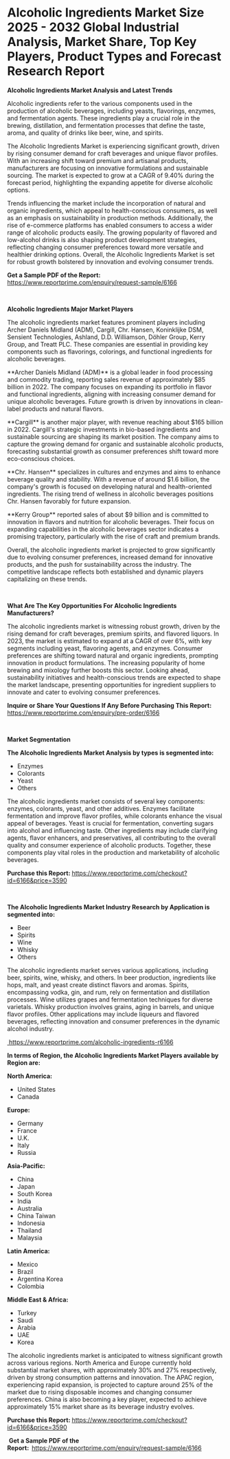 <p><h1>Alcoholic Ingredients Market Size 2025 - 2032 Global Industrial Analysis, Market Share, Top Key Players, Product Types and Forecast Research Report</h1></p><p><strong>Alcoholic Ingredients Market Analysis and Latest Trends</strong></p>
<p><p>Alcoholic ingredients refer to the various components used in the production of alcoholic beverages, including yeasts, flavorings, enzymes, and fermentation agents. These ingredients play a crucial role in the brewing, distillation, and fermentation processes that define the taste, aroma, and quality of drinks like beer, wine, and spirits.</p><p>The Alcoholic Ingredients Market is experiencing significant growth, driven by rising consumer demand for craft beverages and unique flavor profiles. With an increasing shift toward premium and artisanal products, manufacturers are focusing on innovative formulations and sustainable sourcing. The market is expected to grow at a CAGR of 9.40% during the forecast period, highlighting the expanding appetite for diverse alcoholic options.</p><p>Trends influencing the market include the incorporation of natural and organic ingredients, which appeal to health-conscious consumers, as well as an emphasis on sustainability in production methods. Additionally, the rise of e-commerce platforms has enabled consumers to access a wider range of alcoholic products easily. The growing popularity of flavored and low-alcohol drinks is also shaping product development strategies, reflecting changing consumer preferences toward more versatile and healthier drinking options. Overall, the Alcoholic Ingredients Market is set for robust growth bolstered by innovation and evolving consumer trends.</p></p>
<p><strong>Get a Sample PDF of the Report:&nbsp;</strong> <a href="https://www.reportprime.com/enquiry/request-sample/6166?utm_campaign=4440&utm_medium=2&utm_source=Github&utm_content=ia&utm_term=14052025&utm_id=alcoholic-ingredients">https://www.reportprime.com/enquiry/request-sample/6166</a></p>
<p>&nbsp;</p>
<p><strong>Alcoholic Ingredients Major Market Players</strong></p>
<p><p>The alcoholic ingredients market features prominent players including Archer Daniels Midland (ADM), Cargill, Chr. Hansen, Koninklijke DSM, Sensient Technologies, Ashland, D.D. Williamson, Döhler Group, Kerry Group, and Treatt PLC. These companies are essential in providing key components such as flavorings, colorings, and functional ingredients for alcoholic beverages.</p><p>**Archer Daniels Midland (ADM)** is a global leader in food processing and commodity trading, reporting sales revenue of approximately $85 billion in 2022. The company focuses on expanding its portfolio in flavor and functional ingredients, aligning with increasing consumer demand for unique alcoholic beverages. Future growth is driven by innovations in clean-label products and natural flavors.</p><p>**Cargill** is another major player, with revenue reaching about $165 billion in 2022. Cargill's strategic investments in bio-based ingredients and sustainable sourcing are shaping its market position. The company aims to capture the growing demand for organic and sustainable alcoholic products, forecasting substantial growth as consumer preferences shift toward more eco-conscious choices.</p><p>**Chr. Hansen** specializes in cultures and enzymes and aims to enhance beverage quality and stability. With a revenue of around $1.6 billion, the company's growth is focused on developing natural and health-oriented ingredients. The rising trend of wellness in alcoholic beverages positions Chr. Hansen favorably for future expansion.</p><p>**Kerry Group** reported sales of about $9 billion and is committed to innovation in flavors and nutrition for alcoholic beverages. Their focus on expanding capabilities in the alcoholic beverages sector indicates a promising trajectory, particularly with the rise of craft and premium brands.</p><p>Overall, the alcoholic ingredients market is projected to grow significantly due to evolving consumer preferences, increased demand for innovative products, and the push for sustainability across the industry. The competitive landscape reflects both established and dynamic players capitalizing on these trends.</p></p>
<p>&nbsp;</p>
<p><strong>What Are The Key Opportunities For Alcoholic Ingredients Manufacturers?</strong></p>
<p><p>The alcoholic ingredients market is witnessing robust growth, driven by the rising demand for craft beverages, premium spirits, and flavored liquors. In 2023, the market is estimated to expand at a CAGR of over 6%, with key segments including yeast, flavoring agents, and enzymes. Consumer preferences are shifting toward natural and organic ingredients, prompting innovation in product formulations. The increasing popularity of home brewing and mixology further boosts this sector. Looking ahead, sustainability initiatives and health-conscious trends are expected to shape the market landscape, presenting opportunities for ingredient suppliers to innovate and cater to evolving consumer preferences.</p></p>
<p><strong>Inquire or Share Your Questions If Any Before Purchasing This Report:</strong> <a href="https://www.reportprime.com/enquiry/pre-order/6166?utm_campaign=4440&utm_medium=2&utm_source=Github&utm_content=ia&utm_term=14052025&utm_id=alcoholic-ingredients">https://www.reportprime.com/enquiry/pre-order/6166</a></p>
<p>&nbsp;</p>
<p><strong>Market Segmentation</strong></p>
<p><strong>The Alcoholic Ingredients Market Analysis by types is segmented into:</strong></p>
<p><ul><li>Enzymes</li><li>Colorants</li><li>Yeast</li><li>Others</li></ul></p>
<p><p>The alcoholic ingredients market consists of several key components: enzymes, colorants, yeast, and other additives. Enzymes facilitate fermentation and improve flavor profiles, while colorants enhance the visual appeal of beverages. Yeast is crucial for fermentation, converting sugars into alcohol and influencing taste. Other ingredients may include clarifying agents, flavor enhancers, and preservatives, all contributing to the overall quality and consumer experience of alcoholic products. Together, these components play vital roles in the production and marketability of alcoholic beverages.</p></p>
<p><strong>Purchase this Report:&nbsp;</strong><a href="https://www.reportprime.com/checkout?id=6166&price=3590&utm_campaign=4440&utm_medium=2&utm_source=Github&utm_content=ia&utm_term=14052025&utm_id=alcoholic-ingredients">https://www.reportprime.com/checkout?id=6166&price=3590</a></p>
<p>&nbsp;</p>
<p><strong>The Alcoholic Ingredients Market Industry Research by Application is segmented into:</strong></p>
<p><ul><li>Beer</li><li>Spirits</li><li>Wine</li><li>Whisky</li><li>Others</li></ul></p>
<p><p>The alcoholic ingredients market serves various applications, including beer, spirits, wine, whisky, and others. In beer production, ingredients like hops, malt, and yeast create distinct flavors and aromas. Spirits, encompassing vodka, gin, and rum, rely on fermentation and distillation processes. Wine utilizes grapes and fermentation techniques for diverse varietals. Whisky production involves grains, aging in barrels, and unique flavor profiles. Other applications may include liqueurs and flavored beverages, reflecting innovation and consumer preferences in the dynamic alcohol industry.</p></p>
<p><a href="https://www.reportprime.com/alcoholic-ingredients-r6166?utm_campaign=4440&utm_medium=2&utm_source=Github&utm_content=ia&utm_term=14052025&utm_id=alcoholic-ingredients">&nbsp;https://www.reportprime.com/alcoholic-ingredients-r6166</a></p>
<p><strong>In terms of Region, the Alcoholic Ingredients Market Players available by Region are:</strong></p>
<p>
    <p> <strong> North America: </strong>
        <ul>
            <li>United States</li>
            <li>Canada</li>
        </ul>
        </p> 
    <p> <strong> Europe: </strong>
        <ul>
            <li>Germany</li>
            <li>France</li>
            <li>U.K.</li>
            <li>Italy</li>
            <li>Russia</li>
        </ul>
        </p> 
    <p> <strong> Asia-Pacific: </strong>
        <ul>
            <li>China</li>
            <li>Japan</li>
            <li>South Korea</li>
            <li>India</li>
            <li>Australia</li>
            <li>China Taiwan</li>
            <li>Indonesia</li>
            <li>Thailand</li>
            <li>Malaysia</li>
        </ul>
        </p> 
    <p> <strong> Latin America: </strong>
        <ul>
            <li>Mexico</li>
            <li>Brazil</li>
            <li>Argentina Korea</li>
            <li>Colombia</li>
        </ul>
        </p> 
    <p> <strong> Middle East & Africa: </strong>
        <ul>
            <li>Turkey</li>
            <li>Saudi</li>
            <li>Arabia</li>
            <li>UAE</li>
            <li>Korea</li>
        </ul>
    </p>
    </p>
<p><p>The alcoholic ingredients market is anticipated to witness significant growth across various regions. North America and Europe currently hold substantial market shares, with approximately 30% and 27% respectively, driven by strong consumption patterns and innovation. The APAC region, experiencing rapid expansion, is projected to capture around 25% of the market due to rising disposable incomes and changing consumer preferences. China is also becoming a key player, expected to achieve approximately 15% market share as its beverage industry evolves.</p></p>
<p><strong>Purchase this Report: </strong><a href="https://www.reportprime.com/checkout?id=6166&price=3590&utm_campaign=4440&utm_medium=2&utm_source=Github&utm_content=ia&utm_term=14052025&utm_id=alcoholic-ingredients">https://www.reportprime.com/checkout?id=6166&price=3590</a></p>
<p>&nbsp;<strong>Get a Sample PDF of the Report:&nbsp;&nbsp;</strong><a href="https://www.reportprime.com/enquiry/request-sample/6166?utm_campaign=4440&utm_medium=2&utm_source=Github&utm_content=ia&utm_term=14052025&utm_id=alcoholic-ingredients">https://www.reportprime.com/enquiry/request-sample/6166</a></p>
<p><strong></strong></p>
<p><p></p><p></p><p></p></p>